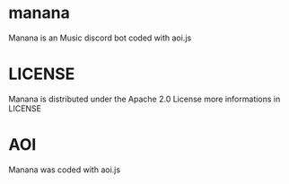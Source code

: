 # manana
Manana is an Music discord bot coded with aoi.js

# LICENSE
Manana is distributed under the Apache 2.0 License more informations in LICENSE

# AOI
Manana was coded with aoi.js
